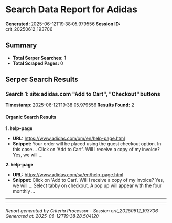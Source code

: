 # Search Data Report for Adidas
**Generated:** 2025-06-12T19:38:05.979556
**Session ID:** crit_20250612_193706

## Summary
* **Total Serper Searches:** 1
* **Total Scraped Pages:** 0

## Serper Search Results

### Search 1: site:adidas.com "Add to Cart", "Checkout" buttons
**Timestamp:** 2025-06-12T19:38:05.979556
**Results Found:** 2

#### Organic Search Results
**1. help-page**
* **URL:** https://www.adidas.com/om/en/help-page.html
* **Snippet:** Your order will be placed using the guest checkout option. In this case ... Click on 'Add to Cart'. Will I receive a copy of my invoice? Yes, we will ...

**2. help-page**
* **URL:** https://www.adidas.com/sa/en/help-page.html
* **Snippet:** Click on 'Add to Cart'. Will I receive a copy of my invoice? Yes, we will ... Select tabby on checkout. A pop up will appear with the four monthly ...

---

---
*Report generated by Criteria Processor - Session crit_20250612_193706*
*Generated at: 2025-06-12T19:38:28.504120*